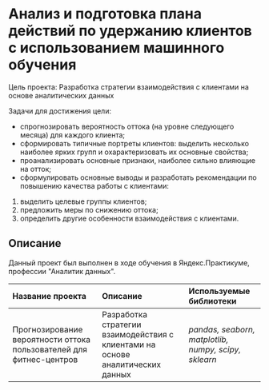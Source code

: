 # Анализ и подготовка плана действий по удержанию клиентов с использованием машинного обучения



Цель проекта:
Разработка стратегии взаимодействия с клиентами на основе аналитических данных

Задачи для достижения цели:

* спрогнозировать вероятность оттока (на уровне следующего месяца) для каждого клиента;  
* сформировать типичные портреты клиентов: выделить несколько наиболее ярких групп и охарактеризовать их основные свойства;  
* проанализировать основные признаки, наиболее сильно влияющие на отток;  
*  сформулировать основные выводы и разработать рекомендации по повышению качества работы с клиентами:  
 1) выделить целевые группы клиентов;  
 2) предложить меры по снижению оттока;  
 3) определить другие особенности взаимодействия с клиентами.  



## Описание



Данный проект был выполнен в ходе обучения в Яндекс.Практикуме, профессии "Аналитик данных".




| Название проекта | Описание | Используемые библиотеки | 
| :---------------------- | :---------------------- | :---------------------- |
| Прогнозирование вероятности оттока пользователей для фитнес-центров | Разработка стратегии взаимодействия с клиентами на основе аналитических данных| *pandas, seaborn, matplotlib, numpy, scipy, sklearn* |
